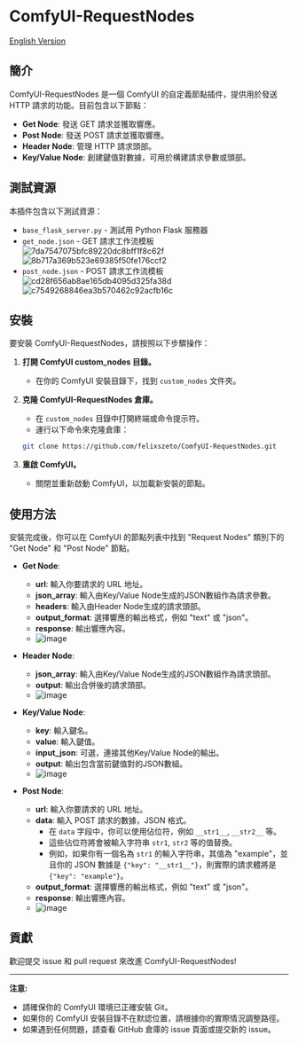# ComfyUI-RequestNodes

[English Version](README.md)

## 簡介

ComfyUI-RequestNodes 是一個 ComfyUI 的自定義節點插件，提供用於發送 HTTP 請求的功能。目前包含以下節點：

*   **Get Node**: 發送 GET 請求並獲取響應。
*   **Post Node**: 發送 POST 請求並獲取響應。
*   **Header Node**: 管理 HTTP 請求頭部。
*   **Key/Value Node**: 創建鍵值對數據，可用於構建請求參數或頭部。

## 測試資源

本插件包含以下測試資源：
* `base_flask_server.py` - 測試用 Python Flask 服務器
* `get_node.json` - GET 請求工作流模板
![7da7547075bfc89220dc8bff1f8c62f](https://github.com/user-attachments/assets/ce9e6f04-1618-433a-8d69-4857a280dc61)
![8b717a369b523e69385f50fe176ccf2](https://github.com/user-attachments/assets/b5f1795a-589d-43df-8e82-a1a079262e5f)
* `post_node.json` - POST 請求工作流模板
![cd28f656ab8ae165db4095d325fa38d](https://github.com/user-attachments/assets/28ad21f5-2949-4c41-8d61-994b9170f37c)
![c7549268846ea3b570462c92acfb16c](https://github.com/user-attachments/assets/12dbd00b-af85-439d-978f-301760536005)

## 安裝

要安裝 ComfyUI-RequestNodes，請按照以下步驟操作：

1.  **打開 ComfyUI custom_nodes 目錄。**
    *   在你的 ComfyUI 安裝目錄下，找到 `custom_nodes` 文件夾。

2.  **克隆 ComfyUI-RequestNodes 倉庫。**
    *   在 `custom_nodes` 目錄中打開終端或命令提示符。
    *   運行以下命令來克隆倉庫：

    ```bash
    git clone https://github.com/felixszeto/ComfyUI-RequestNodes.git
    ```

3.  **重啟 ComfyUI。**
    *   關閉並重新啟動 ComfyUI，以加載新安裝的節點。

## 使用方法

安裝完成後，你可以在 ComfyUI 的節點列表中找到 "Request Nodes" 類別下的 "Get Node" 和 "Post Node" 節點。

*   **Get Node**:
    *   **url**: 輸入你要請求的 URL 地址。
    *   **json_array**: 輸入由Key/Value Node生成的JSON數組作為請求參數。
    *   **headers**: 輸入由Header Node生成的請求頭部。
    *   **output_format**: 選擇響應的輸出格式，例如 "text" 或 "json"。
    *   **response**: 輸出響應內容。
    *   ![image](https://github.com/user-attachments/assets/cdb1938f-f8a9-4a4b-a787-90fa4d543523)

*   **Header Node**:
    *   **json_array**: 輸入由Key/Value Node生成的JSON數組作為請求頭部。
    *   **output**: 輸出合併後的請求頭部。
    *   ![image](https://github.com/user-attachments/assets/832e4a4a-ffd5-42b2-bc3c-0c24f113c0bf)

*   **Key/Value Node**:
    *   **key**: 輸入鍵名。
    *   **value**: 輸入鍵值。
    *   **input_json**: 可選，連接其他Key/Value Node的輸出。
    *   **output**: 輸出包含當前鍵值對的JSON數組。
    *   ![image](https://github.com/user-attachments/assets/dfe7dab0-2b1b-4f99-ac6f-89e01d03b7e0)


*   **Post Node**:
    *   **url**: 輸入你要請求的 URL 地址。
    *   **data**: 輸入 POST 請求的數據，JSON 格式。
        *   在 `data` 字段中，你可以使用佔位符，例如 `__str1__`, `__str2__` 等。
        *   這些佔位符將會被輸入字符串 `str1`, `str2` 等的值替換。
        *   例如，如果你有一個名為 `str1` 的輸入字符串，其值為 "example"，並且你的 JSON 數據是 `{"key": "__str1__"}`，則實際的請求體將是 `{"key": "example"}`。
    *   **output_format**: 選擇響應的輸出格式，例如 "text" 或 "json"。
    *   **response**: 輸出響應內容。
    *   ![image](https://github.com/user-attachments/assets/6eda9fef-48cf-478c-875e-6bd6d850bff2)

## 貢獻

歡迎提交 issue 和 pull request 來改進 ComfyUI-RequestNodes!

---

**注意:**

*   請確保你的 ComfyUI 環境已正確安裝 Git。
*   如果你的 ComfyUI 安裝目錄不在默認位置，請根據你的實際情況調整路徑。
*   如果遇到任何問題，請查看 GitHub 倉庫的 issue 頁面或提交新的 issue。
